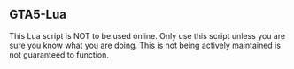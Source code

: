 ## GTA5-Lua
This Lua script is NOT to be used online. Only use this script unless you are sure you know what you are doing. This is not being actively maintained is not guaranteed to function.
